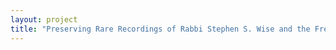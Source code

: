```yaml
--- 
layout: project 
title: "Preserving Rare Recordings of Rabbi Stephen S. Wise and the Free Synagogue Pulpit that are held at The Jacob Rader Marcus Center of the American Jewish Archives" 
---
```



